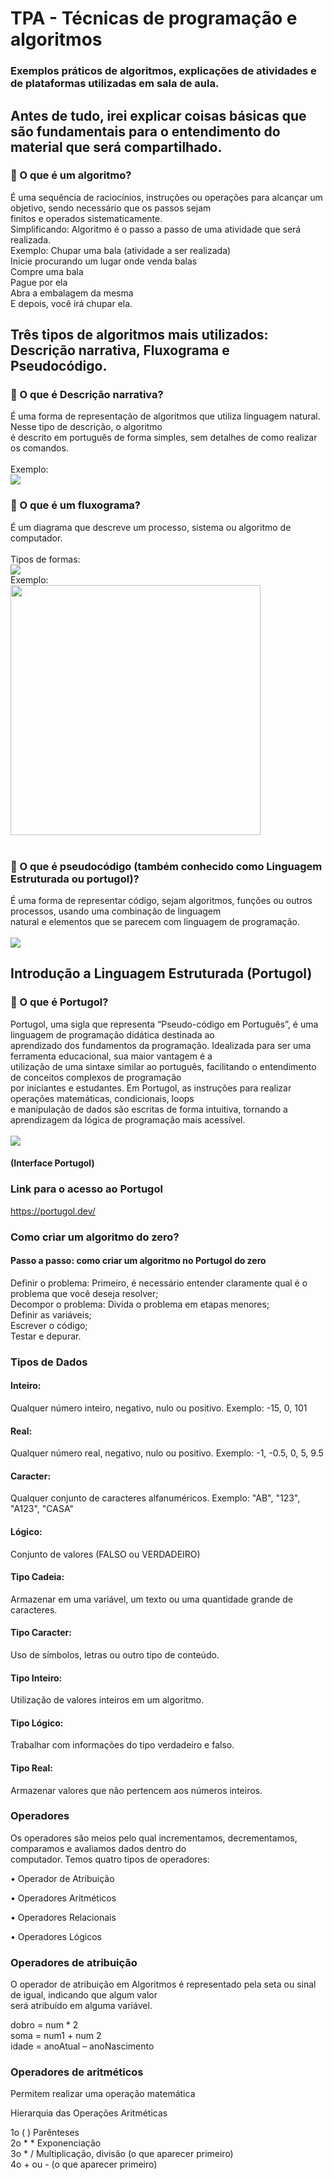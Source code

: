 # TPA - Técnicas de programação e algoritmos
### Exemplos práticos de algoritmos, explicações de atividades e de plataformas utilizadas em sala de aula.
>
## Antes de tudo, irei explicar coisas básicas que são fundamentais para o entendimento do material que será compartilhado.
>
### 📌 O que é um algoritmo?
É uma sequência de raciocínios, instruções ou operações para alcançar um objetivo, sendo necessário que os passos sejam </br>
finitos e operados sistematicamente.
</br>Simplificando: Algoritmo é o passo a passo de uma atividade que será realizada.
</br>Exemplo: Chupar uma bala (atividade a ser realizada)
</br>Inicie procurando um lugar onde venda balas 
</br>Compre uma bala
</br>Pague por ela
</br>Abra a embalagem da mesma
</br>E depois, você irá chupar ela.
</br>

## Três tipos de algoritmos mais utilizados: Descrição narrativa, Fluxograma e Pseudocódigo.

### 📌 O que é Descrição narrativa?
É uma forma de representação de algoritmos que utiliza linguagem natural. Nesse tipo de descrição, o algoritmo </br>
é descrito em português de forma simples, sem detalhes de como realizar os comandos.</br>
</br> Exemplo:
</br><img src="desc_narrativa.jpg">

### 📌 O que é um fluxograma?
É um diagrama que descreve um processo, sistema ou algoritmo de computador.</br>
</br> Tipos de formas:
</br><img src="formas_portugol.png"> 
</br> Exemplo:
</br><img src="fluxograma.png" width=400 height=400> 
</br></br>
### 📌 O que é pseudocódigo (também conhecido como Linguagem Estruturada ou portugol)?
É uma forma de representar código, sejam algoritmos, funções ou outros processos, usando uma combinação de linguagem</br>
natural e elementos que se parecem com linguagem de programação.</br>
</br><img src="pseudocodigo.png"> 

## Introdução a Linguagem Estruturada (Portugol)

### 📌 O que é Portugol?
Portugol, uma sigla que representa “Pseudo-código em Português”, é uma linguagem de programação didática destinada ao </br>
aprendizado dos fundamentos da programação. Idealizada para ser uma ferramenta educacional, sua maior vantagem é a </br>
utilização de uma sintaxe similar ao português, facilitando o entendimento de conceitos complexos de programação </br>
por iniciantes e estudantes. Em Portugol, as instruções para realizar operações matemáticas, condicionais, loops </br>
e manipulação de dados são escritas de forma intuitiva, tornando a aprendizagem da lógica de programação mais acessível.</br>
</br><img src="portugol.png"> 
#### (Interface Portugol)

### Link para o acesso ao Portugol
https://portugol.dev/

### Como criar um algoritmo do zero?
#### Passo a passo: como criar um algoritmo no Portugol do zero
Definir o problema: Primeiro, é necessário entender claramente qual é o problema que você deseja resolver; </br>
Decompor o problema: Divida o problema em etapas menores; </br>
Definir as variáveis; </br>
Escrever o código; </br>
Testar e depurar.

### Tipos de Dados
#### Inteiro: 
Qualquer número inteiro, negativo, nulo ou positivo.
Exemplo: -15, 0, 101
#### Real: 
Qualquer número real, negativo, nulo ou positivo.
Exemplo: -1, -0.5, 0, 5, 9.5
#### Caracter: 
Qualquer conjunto de caracteres alfanuméricos.
Exemplo: "AB", "123", "A123", "CASA"
#### Lógico:
Conjunto de valores (FALSO ou VERDADEIRO)

#### Tipo Cadeia: 
Armazenar em uma variável, um texto ou uma quantidade grande de caracteres.

#### Tipo Caracter:
Uso de símbolos, letras ou outro tipo de conteúdo.

#### Tipo Inteiro: 
Utilização de valores inteiros em um algoritmo.

#### Tipo Lógico:
Trabalhar com informações do tipo verdadeiro e falso.

#### Tipo Real: 
Armazenar valores que não pertencem aos números inteiros.

### Operadores
Os operadores são meios pelo qual incrementamos, decrementamos, comparamos e avaliamos dados dentro do </br>
computador. Temos quatro tipos de operadores:

 • Operador de Atribuição

 • Operadores Aritméticos

 • Operadores Relacionais

 • Operadores Lógicos

### Operadores de atribuição
O operador de atribuição em Algoritmos é representado pela seta ou sinal de igual, indicando que algum valor </br>
será atribuído em alguma variável.

dobro = num * 2 </br>
soma = num1 + num 2 </br>
idade = anoAtual – anoNascimento

### Operadores de aritméticos
Permitem realizar uma operação matemática

Hierarquia das Operações Aritméticas

1o ( ) Parênteses </br>
2o * * Exponenciação </br>
3o * / Multiplicação, divisão (o que aparecer primeiro) </br>
4o + ou - (o que aparecer primeiro)
